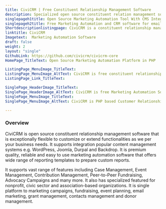 ```yaml
---
title: CiviCRM | Free Constituent Relationship Management Software
description: Specialized open source constituent relation management software for non-profit, civic sector and association-based organization with marketing automation.
singlepageh1title: Open Source Marketing Automation Tool With CMS Integration
singlepageh2title: Free Marketing Automation and CRM software for email marketing, event management, and fundraising with smooth integration to WordPress, Joomla and Drupal.
Shortdescriptionlistingpage: CiviCRM is a constituent relationship management software (CRM) that allows you to own your own CMS, integrate into Drupal, WordPress, or Joomla.
linktitle: CiviCRM
Imagetext:  Marketing Automation Software
draft: false
weight: 2
layout: "single"
GithubLink: https://github.com/civicrm/civicrm-core
HomePage_TitleText: Open Source Marketing Automation Platform in PHP

ListingPage_MenuImage_TitleText: 
ListingPage_MenuImage_AltText: CiviCRM is free constituent relationship management software
ListingPage_Link_TitleText: 

SinglePage_HeaderImage_TitleText: 
SinglePage_HeaderImage_AltText: CiviCRM is free Marketing Automation Software with CMS Integration
SinglePage_MenuImage_TitleText: 
SinglePage_MenuImage_AltText: CiviCRM is PHP based Customer Relationship Management Software

---
```

### Overview

CiviCRM is open source constituent relationship management software that is exceptionally flexible to customize or extend functionalities as we per your business needs. It supports integration popular content management systems e.g. WordPress, Joomla, Durpal and Backdrop. It is premium quality, reliable and easy to use marketing automation software that offers wide range of reporting templates to prepare custom reports.

It supports vast range of features including Case Management, Event Management, Contribution Management, Peer-to-Peer Fundraising, Advocacy Campaigns and many more. It also has specialized featured for nonprofit, civic sector and association-based organizations. It is single platform to marketing campaigns, fundraising, event planning, email marketing, grant management, contacts management and donor management.
